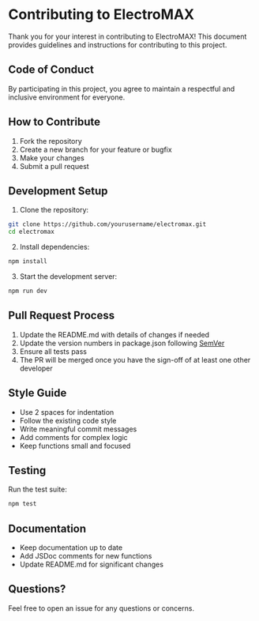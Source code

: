 # Contributing to ElectroMAX

Thank you for your interest in contributing to ElectroMAX! This document provides guidelines and instructions for contributing to this project.

## Code of Conduct

By participating in this project, you agree to maintain a respectful and inclusive environment for everyone.

## How to Contribute

1. Fork the repository
2. Create a new branch for your feature or bugfix
3. Make your changes
4. Submit a pull request

## Development Setup

1. Clone the repository:
```bash
git clone https://github.com/yourusername/electromax.git
cd electromax
```

2. Install dependencies:
```bash
npm install
```

3. Start the development server:
```bash
npm run dev
```

## Pull Request Process

1. Update the README.md with details of changes if needed
2. Update the version numbers in package.json following [SemVer](https://semver.org/)
3. Ensure all tests pass
4. The PR will be merged once you have the sign-off of at least one other developer

## Style Guide

- Use 2 spaces for indentation
- Follow the existing code style
- Write meaningful commit messages
- Add comments for complex logic
- Keep functions small and focused

## Testing

Run the test suite:
```bash
npm test
```

## Documentation

- Keep documentation up to date
- Add JSDoc comments for new functions
- Update README.md for significant changes

## Questions?

Feel free to open an issue for any questions or concerns.